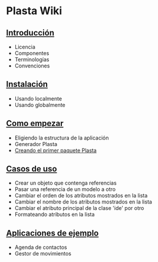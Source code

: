 # Plasta Wiki

## [Introducción](https://github.com/informaticameg/plasta/blob/master/doc/es/introduction.md)

* Licencia
* Componentes
* Terminologías
* Convenciones 

## [Instalación](https://github.com/informaticameg/plasta/blob/master/doc/es/install.md)

* Usando localmente
* Usando globalmente

## [Como empezar](https://github.com/informaticameg/plasta/blob/master/doc/es/getting_started.md)

* Eligiendo la estructura de la aplicación
* Generador Plasta
* [Creando el primer paquete Plasta](https://github.com/informaticameg/Plasta/blob/master/doc/es/first_package.md)

## [Casos de uso](https://github.com/informaticameg/Plasta/blob/master/doc/es/uses_case.md)

* Crear un objeto que contenga referencias
* Pasar una referencia de un modelo a otro
* Cambiar el orden de los atributos mostrados en la lista
* Cambiar el nombre de los atributos mostrados en la lista
* Cambiar el atributo principal de la clase 'ide' por otro 
* Formateando atributos en la lista

## [Aplicaciones de ejemplo](https://github.com/informaticameg/Plasta/blob/master/doc/es/example_apps.md)

* Agenda de contactos
* Gestor de movimientos